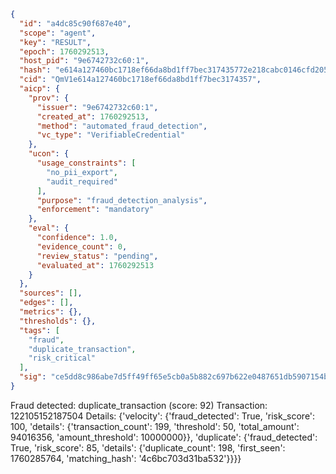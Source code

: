 ```json
{
  "id": "a4dc85c90f687e40",
  "scope": "agent",
  "key": "RESULT",
  "epoch": 1760292513,
  "host_pid": "9e6742732c60:1",
  "hash": "e614a127460bc1718ef66da8bd1ff7bec317435772e218cabc0146cfd2053d4b",
  "cid": "QmV1e614a127460bc1718ef66da8bd1ff7bec3174357",
  "aicp": {
    "prov": {
      "issuer": "9e6742732c60:1",
      "created_at": 1760292513,
      "method": "automated_fraud_detection",
      "vc_type": "VerifiableCredential"
    },
    "ucon": {
      "usage_constraints": [
        "no_pii_export",
        "audit_required"
      ],
      "purpose": "fraud_detection_analysis",
      "enforcement": "mandatory"
    },
    "eval": {
      "confidence": 1.0,
      "evidence_count": 0,
      "review_status": "pending",
      "evaluated_at": 1760292513
    }
  },
  "sources": [],
  "edges": [],
  "metrics": {},
  "thresholds": {},
  "tags": [
    "fraud",
    "duplicate_transaction",
    "risk_critical"
  ],
  "sig": "ce5dd8c986abe7d5ff49ff65e5cb0a5b882c697b622e0487651db5907154b5fa"
}
```

Fraud detected: duplicate_transaction (score: 92)
Transaction: 122105152187504
Details: {'velocity': {'fraud_detected': True, 'risk_score': 100, 'details': {'transaction_count': 199, 'threshold': 50, 'total_amount': 94016356, 'amount_threshold': 10000000}}, 'duplicate': {'fraud_detected': True, 'risk_score': 85, 'details': {'duplicate_count': 198, 'first_seen': 1760285764, 'matching_hash': '4c6bc703d31ba532'}}}}